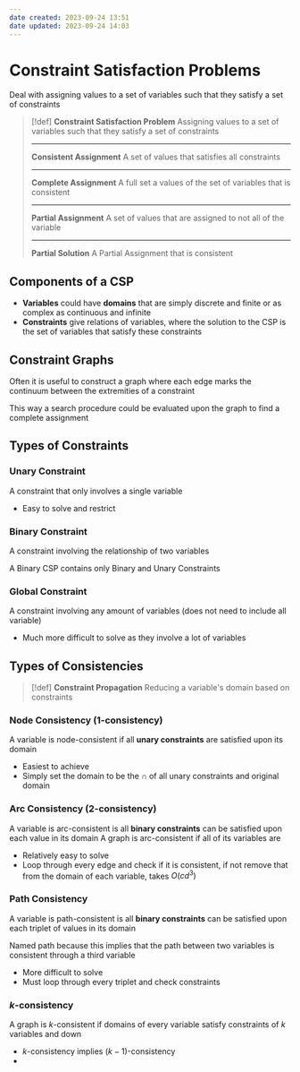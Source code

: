 ```yaml
---
date created: 2023-09-24 13:51
date updated: 2023-09-24 14:03
---
```


# Constraint Satisfaction Problems

Deal with assigning values to a set of variables such that they satisfy a set of constraints

> [!def]
> **Constraint Satisfaction Problem**
> Assigning values to a set of variables such that they satisfy a set of constraints
>
> ---
>
> **Consistent Assignment**
> A set of values that satisfies all constraints
>
> ---
>
> **Complete Assignment**
> A full set a values of the set of variables that is consistent
>
> ---
>
> **Partial Assignment**
> A set of values that are assigned to not all of the variable
>
> ---
>
> **Partial Solution**
> A Partial Assignment that is consistent

## Components of a CSP

- **Variables** could have **domains** that are simply discrete and finite or as complex as continuous and infinite
- **Constraints** give relations of variables, where the solution to the CSP is the set of variables that satisfy these constraints

## Constraint Graphs

Often it is useful to construct a graph where each edge marks the continuum between the extremities of a constraint

This way a search procedure could be evaluated upon the graph to find a complete assignment

## Types of Constraints

### Unary Constraint

A constraint that only involves a single variable

- Easy to solve and restrict

### Binary Constraint

A constraint involving the relationship of two variables

A Binary CSP contains only Binary and Unary Constraints

### Global Constraint

A constraint involving any amount of variables (does not need to include all variable)

- Much more difficult to solve as they involve a lot of variables

## Types of Consistencies

> [!def]
> **Constraint Propagation**
> Reducing a variable's domain based on constraints

### Node Consistency (1-consistency)

A variable is node-consistent if all **unary constraints** are satisfied upon its domain

- Easiest to achieve
- Simply set the domain to be the $\cap$ of all unary constraints and original domain

### Arc Consistency (2-consistency)

A variable is arc-consistent is all **binary constraints** can be satisfied upon each value in its domain
A graph is arc-consistent if all of its variables are

- Relatively easy to solve
- Loop through every edge and check if it is consistent, if not remove that from the domain of each variable, takes $O(cd^3)$

### Path Consistency

A variable is path-consistent is all **binary constraints** can be satisfied upon each triplet of values in its domain

Named path because this implies that the path between two variables is consistent through a third variable

- More difficult to solve
- Must loop through every triplet and check constraints

### $k$-consistency

A graph is $k$-consistent if domains of every variable satisfy constraints of $k$ variables and down

- $k$-consistency implies $(k-1)$-consistency
- 
